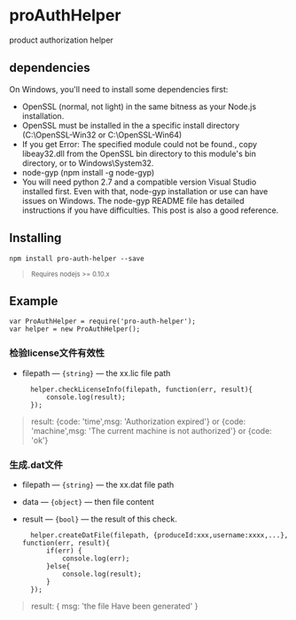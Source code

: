 # proAuthHelper
product authorization helper

## dependencies
On Windows, you'll need to install some dependencies first:

- OpenSSL (normal, not light) in the same bitness as your Node.js installation.
- OpenSSL must be installed in the a specific install directory (C:\OpenSSL-Win32 or C:\OpenSSL-Win64)
- If you get Error: The specified module could not be found., copy libeay32.dll from the OpenSSL bin directory to this module's bin directory, or to Windows\System32.
- node-gyp (npm install -g node-gyp)
- You will need python 2.7 and a compatible version Visual Studio installed first. Even with that, node-gyp installation or use can have issues on Windows. The node-gyp README file has detailed instructions if you have difficulties. This post is also a good reference.


## Installing

```
npm install pro-auth-helper --save
```
> <sub>Requires nodejs >= 0.10.x</sub>

## Example

    var ProAuthHelper = require('pro-auth-helper');
    var helper = new ProAuthHelper();


### 检验license文件有效性

* filepath — `{string}` — the xx.lic file path

    	helper.checkLicenseInfo(filepath, function(err, result){
    		console.log(result);
    	});

> result: {code: 'time',msg: 'Authorization expired'} or {code: 'machine',msg: 'The current machine is not authorized'} or {code: 'ok'}
### 生成.dat文件
* filepath — `{string}` — the xx.dat file path
* data — `{object}` — then file content
* result — `{bool}` — the result of this check.

    	helper.createDatFile(filepath, {produceId:xxx,username:xxxx,...}, function(err, result){
    		if(err) {
    			console.log(err);
    		}else{
    			console.log(result);
    		}
    	});
> result: { msg: 'the file Have been generated' }